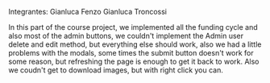 Integrantes:
Gianluca Fenzo
Gianluca Troncossi

In this part of the course project, we implemented all the funding cycle and also most of the admin buttons, we couldn't implement the Admin user delete and edit method, but everything else should work, also we had a little problems with the modals, some times the submit button doesn't work for some reason, but refreshing the page is enough to get it back to work.
Also we coudn't get to download images, but with right click you can.

